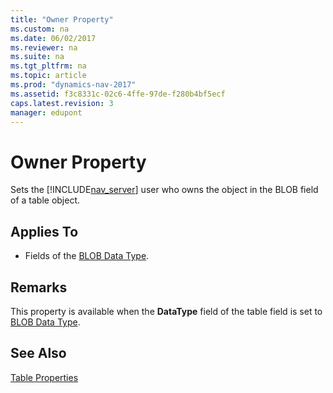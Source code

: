 ```yaml
---
title: "Owner Property"
ms.custom: na
ms.date: 06/02/2017
ms.reviewer: na
ms.suite: na
ms.tgt_pltfrm: na
ms.topic: article
ms.prod: "dynamics-nav-2017"
ms.assetid: f3c8331c-02c6-4ffe-97de-f280b4bf5ecf
caps.latest.revision: 3
manager: edupont
---
```

# Owner Property
Sets the [!INCLUDE[nav_server](includes/nav_server_md.md)] user who owns the object in the BLOB field of a table object.  
  
## Applies To  
  
-   Fields of the [BLOB Data Type](BLOB-Data-Type.md).  
  
## Remarks  
 This property is available when the **DataType** field of the table field is set to [BLOB Data Type](BLOB-Data-Type.md).  
  
## See Also  
 [Table Properties](Table-Properties.md)